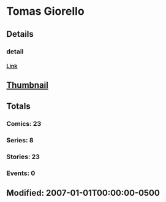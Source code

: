 # Tomas  Giorello 
## Details
### detail
#### [Link](http://marvel.com/comics/creators/9577/tomas_giorello?utm_campaign=apiRef&utm_source=225578a89fc76f3d20fbffda5d17a88d)
## [Thumbnail](http://i.annihil.us/u/prod/marvel/i/mg/b/40/image_not_available.jpg)
## Totals
### Comics: 23
### Series: 8
### Stories: 23
### Events: 0
## Modified: 2007-01-01T00:00:00-0500
